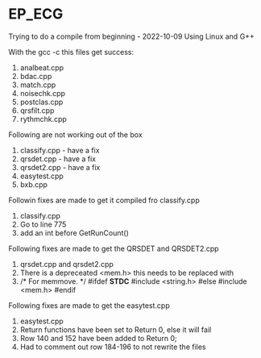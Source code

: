 # EP_ECG

Trying to do a compile from beginning - 2022-10-09 
Using Linux and G++ 

With the gcc -c this files get success:
1. analbeat.cpp
2. bdac.cpp
3. match.cpp
4. noisechk.cpp
5. postclas.cpp
6. qrsfilt.cpp
7. rythmchk.cpp

Following are not working out of the box 
1. classify.cpp - have a fix 
2. qrsdet.cpp - have a fix
3. qrsdet2.cpp - have a fix
4. easytest.cpp
5. bxb.cpp

Followin fixes are made to get it compiled fro classify.cpp
1. classify.cpp 
2. Go to line 775 
3. add an int before GetRunCount()

Following fixes are made to get the QRSDET and QRSDET2.cpp
1. qrsdet.cpp and qrsdet2.cpp
2. There is a depreceated <mem.h> this needs to be replaced with 
3. /* For memmove. */
#ifdef __STDC__
#include <string.h>
#else
#include <mem.h>
#endif  

Following fixes are made to get the easytest.cpp 
1. easytest.cpp 
2. Return functions have been set to Return 0, else it will fail
3. Row 140 and 152 have been added to Return 0; 
4. Had to comment out row 184-196 to not rewrite the files



